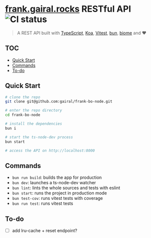 # [frank.gairal.rocks](https://frank.gairal.rocks) RESTful API ![CI status](https://github.com/gairal/frank-bo-node/actions/workflows/ci.yml/badge.svg)

> A REST API built with [TypeScript](https://www.typescriptlang.org/), [Koa](https://koajs.com/),
> [Vitest](https://vitest.dev), [bun](https://bun.sh/), [biome](https://biomejs.dev/) and ❤️

## TOC

- [Quick Start](#quick-start)
- [Commands](#commands)
- [To-do](#to-do)

## Quick Start

```bash
# clone the repo
git clone git@github.com:gairal/frank-bo-node.git

# enter the repo directory
cd frank-bo-node

# install the dependencies
bun i

# start the ts-node-dev process
bun start

# access the API on http://localhost:8000
```

## Commands

- `bun run build`: builds the app for production
- `bun dev`: launches a ts-node-dev watcher
- `bun lint`: lints the whole sources and tests with eslint
- `bun start`: runs the project in production mode
- `bun test-cov`: runs vitest tests with coverage
- `bun run test`: runs vitest tests

## To-do

- [ ] add lru-cache + reset endpoint?
